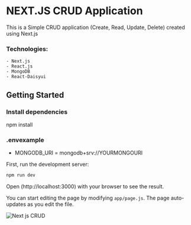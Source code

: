 # NEXT.JS CRUD Application
   This is a Simple CRUD application (Create, Read, Update, Delete) created using Next.js

### Technologies: 
    - Next.js
    - React.js
    - MongoDB
    - React-Daisyui

## Getting Started

### Install dependencies
npm install

### .envexample
  - MONGODB_URI = mongodb+srv://YOURMONGOURI

First, run the development server:

```bash
npm run dev
```

Open (http://localhost:3000) with your browser to see the result.

You can start editing the page by modifying `app/page.js`. The page auto-updates as you edit the file.

![Next js CRUD](https://github.com/ALPMadhuranga/Simple-Next.js-CRUD-App/assets/71040816/bc17b3e5-dffb-497f-812b-9d6693493c17)
